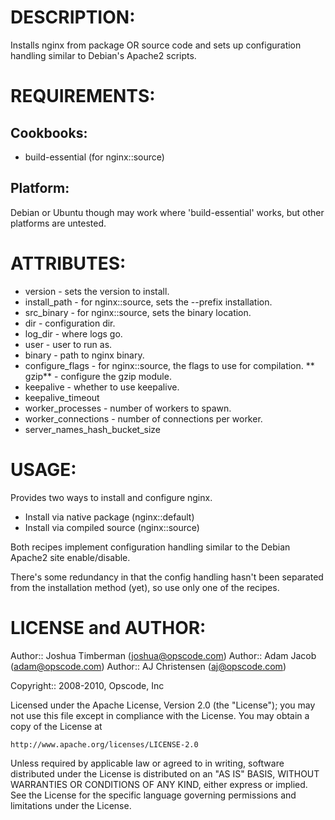 # DESCRIPTION:

Installs nginx from package OR source code and sets up configuration handling similar to Debian's Apache2 scripts.

# REQUIREMENTS:

## Cookbooks:

* build-essential (for nginx::source)

## Platform:

Debian or Ubuntu though may work where 'build-essential' works, but other platforms are untested.

# ATTRIBUTES:

* version - sets the version to install.
* install_path - for nginx::source, sets the --prefix installation.
* src_binary - for nginx::source, sets the binary location.
* dir - configuration dir.
* log_dir - where logs go.
* user - user to run as.
* binary - path to nginx binary.
* configure_flags - for nginx::source, the flags to use for compilation.
** gzip** - configure the gzip module.
* keepalive - whether to use keepalive.
* keepalive_timeout
* worker_processes - number of workers to spawn.
* worker_connections - number of connections per worker.
* server_names_hash_bucket_size

# USAGE:

Provides two ways to install and configure nginx.

* Install via native package (nginx::default)
* Install via compiled source (nginx::source)

Both recipes implement configuration handling similar to the Debian Apache2 site enable/disable.

There's some redundancy in that the config handling hasn't been separated from the installation method (yet), so use only one of the recipes.

# LICENSE and AUTHOR:

Author:: Joshua Timberman (<joshua@opscode.com>)
Author:: Adam Jacob (<adam@opscode.com>)
Author:: AJ Christensen (<aj@opscode.com>)

Copyright:: 2008-2010, Opscode, Inc

Licensed under the Apache License, Version 2.0 (the "License");
you may not use this file except in compliance with the License.
You may obtain a copy of the License at

    http://www.apache.org/licenses/LICENSE-2.0

Unless required by applicable law or agreed to in writing, software
distributed under the License is distributed on an "AS IS" BASIS,
WITHOUT WARRANTIES OR CONDITIONS OF ANY KIND, either express or implied.
See the License for the specific language governing permissions and
limitations under the License.
